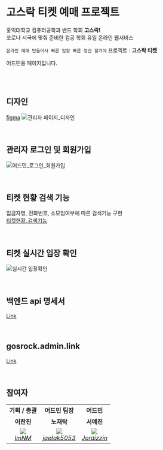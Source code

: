 # 고스락 티켓 예매 프로젝트
홍익대학교 컴퓨터공학과 밴드 학회 **고스락!**<br>코로나 시국에 맞춰 준비한 컴공 학회 유일 온라인 웹서비스 <br>

`온라인 예매 만들어서 빠른 입장 빠른 정산 할거야` 프로젝트 : **고스락 티켓** <br>

어드민용 페이지입니다.<br>

<br><br>

## 디자인
[figma](https://www.figma.com/file/J6HVLxWGuCFgAQUCdWBUsT/%EA%B3%A0%EC%8A%A4%EB%9D%BD-%ED%8B%B0%EC%BC%93%EC%98%88%EB%A7%A4?node-id=1636%3A14773)
![관리자 페이지_디자인](https://user-images.githubusercontent.com/76608338/155059839-6cde9917-85e5-42dd-a60e-3583e9dff129.PNG)

<br>

## 관리자 로그인 및 회원가입
![어드민_로그인_회원가입](https://user-images.githubusercontent.com/76608338/155059766-ad7017af-f72c-4648-9e6b-42ae69f57656.gif)

<br>

## 티켓 현황 검색 기능
입금자명, 전화번호, 소모임여부에 따른 검색기능 구현 <br>
[티켓현황_검색기능](https://user-images.githubusercontent.com/76608338/155059797-cf82425b-d679-4dc5-a9a2-380a71f00a72.gif)


<br>

## 티켓 실시간 입장 확인
![실시간 입장확인](https://user-images.githubusercontent.com/76608338/155059929-5d9c7999-f6f5-4e93-85b8-21fe3149107f.gif)


<br>

## 백엔드 api 명세서
[Link](https://github.com/Gosrock/Ticket-Backend/wiki)

<br>

## gosrock.admin.link
[Link](https://admin.gosrock.link/)

<br>

## 참여자
<table>
    <tr align="center">
        <td><B>기획 / 총괄<B></td>
        <td><B>어드민 팀장<B></td>
        <td><B>어드민<B></td>
    </tr>
    <tr align="center">
        <td><B>이찬진<B></td>
        <td><B>노재탁<B></td>
        <td><B>서예진<B></td>
    </tr>
    <tr align="center">
        <td>
            <img src="https://github.com/ImNM.png?size=100">
            <br>
            <a href="https://github.com/ImNM"><I>ImNM</I></a>
        </td>
        <td>
            <img src="https://user-images.githubusercontent.com/76608338/155061100-4604bae5-c5c9-4143-94e3-966249e71c04.png?size=100">
            <br>
            <a href="https://github.com/jaetak5053"><I>jaetak5053</I></a>
        </td>
        <td>
            <img src="https://user-images.githubusercontent.com/76608338/155061207-bf97c0e8-95c9-4cf8-8875-9f70238853ec.png?size=100">
            <br>
            <a href="https://github.com/Jordizzin"><I>Jordizzin</I></a>
        </td>
    </tr>
</table>
